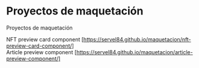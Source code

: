 # Proyectos de maquetación

Proyectos de maquetación

NFT preview card component [https://servel84.github.io/maquetacion/nft-preview-card-component/]<br />
Article preview component [https://servel84.github.io/maquetacion/article-preview-component/]